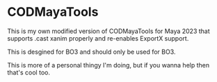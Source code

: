 # CODMayaTools


This is my own modified version of CODMayaTools for Maya 2023 that supports .cast xanim properly and re-enables ExportX support. 

This is desgined for BO3 and should only be used for BO3.

This is more of a personal thingy I'm doing, but if you wanna help then that's cool too.

